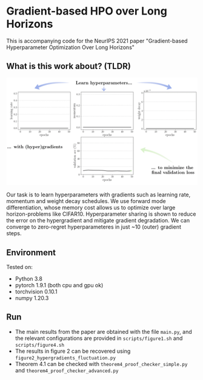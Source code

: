 # Gradient-based HPO over Long Horizons

This is accompanying code for the NeurIPS 2021 paper "Gradient-based Hyperparameter Optimization Over Long Horizons" 

## What is this work about? (TLDR)

![picture](utils/movie.gif)

Our task is to learn hyperparameters with gradients such as learning rate, momentum and weight decay schedules. We use forward mode differentiation, whose memory cost allows us to optimize over large horizon-problems like CIFAR10. Hyperparameter sharing is shown to reduce the error on the hypergradient and mitigate gradient degradation. We can converge to zero-regret hyperparameteres in just ~10 (outer) gradient steps.

## Environment
Tested on:
- Python 3.8
- pytorch 1.9.1 (both cpu and gpu ok)
- torchvision 0.10.1
- numpy 1.20.3

## Run
- The main results from the paper are obtained with the file `main.py`, and the relevant configurations are provided in `scripts/figure1.sh` and `scripts/figure4.sh`
- The results in figure 2 can be recovered using `figure2_hypergradients_fluctuation.py`
- Theorem 4.1 can be checked with `theorem4_proof_checker_simple.py` and `theorem4_proof_checker_advanced.py`



